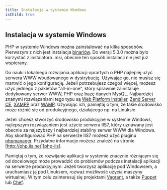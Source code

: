 ```yaml
---
title: Instalacja w systemie Windows
isChild: true
---
```


## Instalacja w systemie Windows

PHP w systemie Windows można zainstalować na kilka sposobów. Pierwszym z nich jest instalacja
[binariów](php-downloads). Do wersji 5.3.0 można było korzystać z instalatora .msi, obecnie ten sposób instalacji
nie jest już wspierany.

Do nauki i lokalnego rozwijania aplikacji oprartych o PHP najlepiej użyć serwera WWW wbudowanego w dystrybucję.
Używając go, nie musisz się martwić o jego konfigurację. Jeżeli potrzebujesz czegoś więcej, możesz użyć jednego z
pakietów "all-in-one", który sprawnie zainstaluje dedykowany serwer WWW, PHP oraz bazę danych MysQL. Najbardziej
znanymi rozwiązaniami tego typu są [Web Platform Installer][wpi], [Zend Server CE][zsce], [XAMPP][xampp] oraz
[WAMP][wamp]. Używając ich, pamiętaj o tym, że takie środowisko może różnić się od produkcyjnego, działajcego np. na
Linuksie.

Jeżeli chcesz stworzyć środowisko produkcyjne w systemie Windows, najlepszym rozwiązaniem jest użycie serwera IIS7,
który uznawany jest obecnie za najszybszy i najbardziej stabilny serwer WWW dla Windows. Aby skonfigurować PHP na
serwerze IIS7 możesz użyć pluginu [phpmanager][phpmanager]. Przydatne informacje możesz znaleźć na stronie
[http://php.iis.net][php-iis].

Pamiętaj o tym, że rozwijanie aplikacji w systemie znacznie różniącym się od docelowego może prowadzić do problemów
podczas instalacji aplikacji na serwerze produkcyjnym. Jeżeli tworzysz aplikację pod Windowsem, a uruchamiasz ją pod
Linuksem, rozważ możliwość użycia maszyny wirtualnej. W tym celu zainteresuj się projektami [Vagrant][vagrant], a także
[Puppet][puppet] lub [Chef][chef].

[php-downloads]: http://windows.php.net
[phpmanager]: http://phpmanager.codeplex.com/
[wpi]: http://www.microsoft.com/web/downloads/platform.aspx
[zsce]: http://www.zend.com/en/products/server-ce/
[xampp]: http://www.apachefriends.org/en/xampp.html
[wamp]: http://www.wampserver.com/
[php-iis]: http://php.iis.net/
[vagrant]: http://vagrantup.com/
[puppet]: http://www.puppetlabs.com/
[chef]: http://www.opscode.com/
